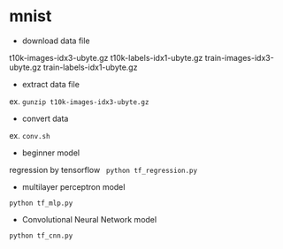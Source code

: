 # mnist

* download data file

t10k-images-idx3-ubyte.gz
t10k-labels-idx1-ubyte.gz
train-images-idx3-ubyte.gz
train-labels-idx1-ubyte.gz

* extract data file

ex.
```gunzip t10k-images-idx3-ubyte.gz```

* convert data

ex.
``` conv.sh ```

* beginner model

regression by tensorflow
``` python tf_regression.py```

* multilayer perceptron model

```python tf_mlp.py```

* Convolutional Neural Network model

```python tf_cnn.py```
